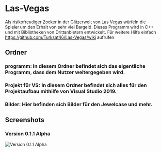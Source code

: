 # Las-Vegas
Als risikofreudiger Zocker in der Glitzerwelt von Las Vegas würfeln die Spieler um den Erhalt von sehr viel Bargeld.
Dieses Programm wird in C++ und mit Bibliotheken von Drittanbietern entwickelt.
Für weitere Hilfe einfach https://github.com/Turksat46/Las-Vegas/wiki aufrufen

## Ordner
### programm: In diesem Ordner befindet sich das eigentliche Programm, dass dem Nutzer weitergegeben wird.
### Projekt für VS: In diesem Ordner befindet sich alles für den Projektaufbau mithilfe von Visual Studio 2019.
### Bilder: Hier befinden sich Bilder für den Jewelcase und mehr.

## Screenshots
### Version 0.1.1 Alpha
![Version 0.1.1 Alpha](https://user-images.githubusercontent.com/50042338/105722050-884b5880-5f25-11eb-8448-34c9ec5ce668.jpg)
